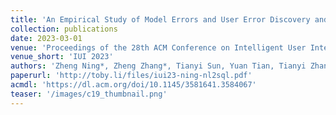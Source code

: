 ```yaml
---
title: 'An Empirical Study of Model Errors and User Error Discovery and Repair Strategies in Natural Language Database Queries'
collection: publications
date: 2023-03-01
venue: 'Proceedings of the 28th ACM Conference on Intelligent User Interfaces (IUI 2023)'
venue_short: 'IUI 2023'
authors: 'Zheng Ning*, Zheng Zhang*, Tianyi Sun, Yuan Tian, Tianyi Zhang, and <b>Toby Jia-Jun Li</b>'
paperurl: 'http://toby.li/files/iui23-ning-nl2sql.pdf'
acmdl: 'https://dl.acm.org/doi/10.1145/3581641.3584067'
teaser: '/images/c19_thumbnail.png'
---
```


